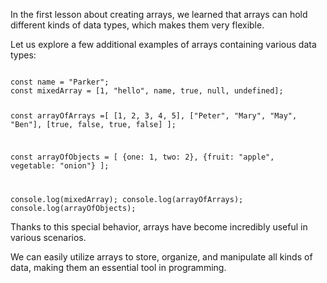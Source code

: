 In the first lesson about creating arrays,
we learned that arrays can hold different
kinds of data types,
which makes them  very flexible.

Let us explore a few additional
examples of arrays containing various
data types:

<codeblock language="javascript" type="lesson">
<code>
const name = "Parker";
const mixedArray = [1, "hello", name, true, null, undefined];

const arrayOfArrays =[
  [1, 2, 3, 4, 5],
  ["Peter", "Mary", "May", "Ben"],
  [true, false, true, false]
];

const arrayOfObjects = [
  {one: 1, two: 2},
  {fruit: "apple", vegetable: "onion"}
];

console.log(mixedArray);
console.log(arrayOfArrays);
console.log(arrayOfObjects);
</code>
</codeblock>

Thanks to this special behavior,
arrays have become incredibly useful in
various scenarios.

We can easily utilize arrays to store,
organize,
and
manipulate all kinds of data, making them
an essential tool in programming.
